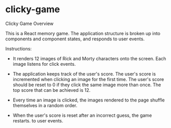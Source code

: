 # clicky-game

Clicky Game Overview 

This is a React memory game. The application structure is broken up into components and component states, and responds to user events.

Instructions:

+ It renders 12 images of Rick and Morty characters onto the screen. Each image listens for click events.

+ The application keeps track of the user's score. The user's score is incremented when clicking an image for the first time. The user's score should be reset to 0 if they click the same image more than once. The top score that can be achieved is 12.

+ Every time an image is clicked, the images rendered to the page shuffle themselves in a random order.

+ When the user's score is reset after an incorrect guess, the game restarts. to user events.

